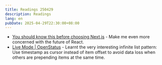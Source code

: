 ```yaml
---
title: Readings 250429
description: Readings
lang: en
pubDate: 2025-04-29T22:30:00+08:00
---
```


- [You should know this before choosing Next.js](https://eduardoboucas.com/posts/2025-03-25-you-should-know-this-before-choosing-nextjs/) - Make me even more concerned with the future of React.
- [Live Mode | OpenStatus](https://www.openstatus.dev/blog/live-mode-infinite-query) - Learnt the very interesting infinite list pattern: Use timestamp as cursor instead of item offset to avoid data loss when others are prepending items at the same time.
